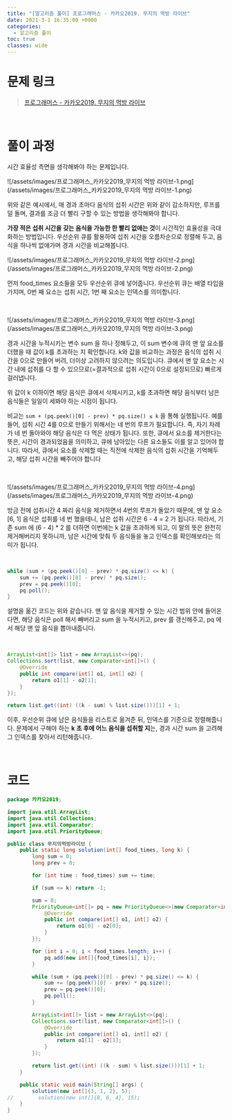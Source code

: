 ```yaml
---
title: "[알고리즘 풀이] 프로그래머스 - 카카오2019. 무지의 먹방 라이브"
date: 2021-3-1 16:35:00 +0900
categories:
  - 알고리즘 풀이
toc: true
classes: wide
---
```


# 문제 링크

> [프로그래머스 - 카카오2019. 무지의 먹방 라이브](https://programmers.co.kr/learn/courses/30/lessons/42891)

<br>

# 풀이 과정

시간 효율성 측면을 생각해봐야 하는 문제입니다.

![/assets/images/프로그래머스_카카오2019_무지의 먹방 라이브-1.png](/assets/images/프로그래머스_카카오2019_무지의 먹방 라이브-1.png)

위와 같은 예시에서, 매 경과 초마다 음식의 섭취 시간은 위와 같이 감소하지만, 루프를 덜 돌며, 결과를 조금 더 빨리 구할 수 있는 방법을 생각해봐야 합니다.

**가장 적은 섭취 시간을 갖는 음식을 가능한 한 빨리 없애는 것**이 시간적인 효율성을 극대화하는 방법입니다. 우선순위 큐를 활용하여 섭취 시간을 오름차순으로 정렬해 두고, 음식을 하나씩 없애가며 경과 시간을 비교해봅니다.

![/assets/images/프로그래머스_카카오2019_무지의 먹방 라이브-2.png](/assets/images/프로그래머스_카카오2019_무지의 먹방 라이브-2.png)

먼저 food_times 요소들을 모두 우선순위 큐에 넣어줍니다. 우선순위 큐는 배열 타입을 가지며, 0번 째 요소는 섭취 시간, 1번 째 요소는 인덱스를 의미합니다.

<br>

![/assets/images/프로그래머스_카카오2019_무지의 먹방 라이브-3.png](/assets/images/프로그래머스_카카오2019_무지의 먹방 라이브-3.png)

경과 시간을 누적시키는 변수 sum 을 하나 정해두고, 이 sum 변수에 큐의 맨 앞 요소를 더했을 때 값이 k를 초과하는 지 확인합니다. k와 값을 비교하는 과정은 음식의 섭취 시간을 0으로 만들어 버려, 더이상 고려하지 않으려는 의도입니다. 큐에서 맨 앞 요소는 시간 내에 섭취를 다 할 수 있으므로(=결과적으로 섭취 시간이 0으로 설정되므로) 빠르게 걸러냅니다.

위 값이 k 이하이면 해당 음식은 큐에서 삭제시키고, k를 초과하면 해당 음식부터 남은 음식들은 일일이 세봐야 하는 시점이 됩니다.

비교는 `sum + (pq.peek()[0] - prev) * pq.size() ≤ k` 을 통해 실행됩니다. 예를 들어, 섭취 시간 4를 0으로 만들기 위해서는 네 번의 루프가 필요합니다. 즉, 자기 차례가 네 번 돌아와야 해당 음식은 다 먹은 상태가 됩니다. 또한, 큐에서 요소를 제거한다는 뜻은, 시간이 경과되었음을 의미하고, 큐에 남아있는 다른 요소들도 이를 알고 있어야 합니다. 따라서, 큐에서 요소를 삭제할 때는 직전에 삭제한 음식의 섭취 시간을 기억해두고, 해당 섭취 시간을 빼주어야 합니다

<br>

![/assets/images/프로그래머스_카카오2019_무지의 먹방 라이브-4.png](/assets/images/프로그래머스_카카오2019_무지의 먹방 라이브-4.png)

방금 전에 섭취시간 4 짜리 음식을 제거하면서 4번의 루프가 돌았기 때문에, 맨 앞 요소 [6, 1] 음식은 섭취를 네 번 했을테니, 남은 섭취 시간은 6 - 4 = 2 가 됩니다. 따라서, 기존 sum 에 (6 - 4) * 2 를 더하면 이번에는 k 값을 초과하게 되고, 이 말의 뜻은 완전히 제거해버리지 못하니까, 남은 시간에 맞춰 두 음식들을 놓고 인덱스를 확인해보라는 의미가 됩니다.

<br>

```java
while (sum + (pq.peek()[0] - prev) * pq.size() <= k) {
    sum += (pq.peek()[0] - prev) * pq.size();
    prev = pq.peek()[0];
    pq.poll();
}
```

설명을 옮긴 코드는 위와 같습니다. 맨 앞 음식을 제거할 수 있는 시간 범위 안에 들어온다면, 해당 음식은 poll 해서 빼버리고 sum 을 누적시키고, prev 를 갱신해주고, pq 에서 해당 맨 앞 음식을 뽑아내줍니다.

<br>

```java
ArrayList<int[]> list = new ArrayList<>(pq);
Collections.sort(list, new Comparator<int[]>() {
    @Override
    public int compare(int[] o1, int[] o2) {
        return o1[1] - o2[1];
    }
});

return list.get((int) ((k - sum) % list.size()))[1] + 1;
```

이후, 우선순위 큐에 남은 음식들을 리스트로 옮겨준 뒤, 인덱스를 기준으로 정렬해줍니다. 문제에서 구해야 하는 **k 초 후에 어느 음식을 섭취할 지**는, 경과 시간 sum 을 고려해 그 인덱스를 찾아서 리턴해줍니다.

<br>

# 코드

```java
package 카카오2019;

import java.util.ArrayList;
import java.util.Collections;
import java.util.Comparator;
import java.util.PriorityQueue;

public class 무지의먹방라이브 {
    public static long solution(int[] food_times, long k) {
        long sum = 0;
        long prev = 0;

        for (int time : food_times) sum += time;

        if (sum <= k) return -1;

        sum = 0;
        PriorityQueue<int[]> pq = new PriorityQueue<>(new Comparator<int[]>() {
            @Override
            public int compare(int[] o1, int[] o2) {
                return o1[0] - o2[0];
            }
        });

        for (int i = 0; i < food_times.length; i++) {
            pq.add(new int[]{food_times[i], i});
        }

        while (sum + (pq.peek()[0] - prev) * pq.size() <= k) {
            sum += (pq.peek()[0] - prev) * pq.size();
            prev = pq.peek()[0];
            pq.poll();
        }

        ArrayList<int[]> list = new ArrayList<>(pq);
        Collections.sort(list, new Comparator<int[]>() {
            @Override
            public int compare(int[] o1, int[] o2) {
                return o1[1] - o2[1];
            }
        });

        return list.get((int) ((k - sum) % list.size()))[1] + 1;
    }

    public static void main(String[] args) {
        solution(new int[]{3, 1, 2}, 5);
//        solution(new int[]{8, 6, 4}, 15);
    }
}
```